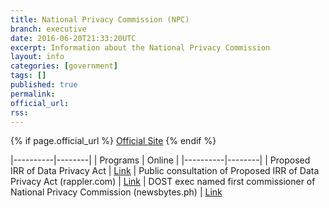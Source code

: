 ```yaml
---
title: National Privacy Commission (NPC)
branch: executive
date: 2016-06-20T21:33:20UTC
excerpt: Information about the National Privacy Commission
layout: info
categories: [government]
tags: []
published: true
permalink: 
official_url: 
rss:
---
```


{% if page.official_url %}
[Official Site](page.official_url)
{% endif %}

|----------|--------|
| Programs | Online |
|----------|--------|
| Proposed IRR of Data Privacy Act | [Link](http://www.gov.ph/2016/06/20/irr-data-privacy-act-2012/)
| Public consultation of Proposed IRR of Data Privacy Act (rappler.com) | [Link](http://www.rappler.com/technology/news/137303-public-consultation-data-privacy-act-draft-irr)
| DOST exec named first commissioner of National Privacy Commission (newsbytes.ph) | [Link](http://newsbytes.ph/2016/03/07/dost-exec-named-first-commissioner-of-national-privacy-commission/)


